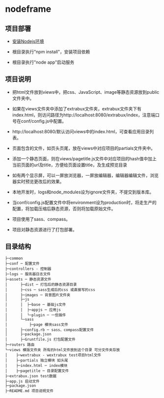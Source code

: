 nodeframe
======

## 项目部署

* [安装Nodejs环境][1]

* 根目录执行"npm install"，安装项目依赖

* 根目录执行"node app"启动服务


## 项目说明

* 把html文件放到views中，把css、JavaScript、image等静态资源放到public文件夹中。

* 如果在views文件夹中添加了extrabux文件夹，extrabux文件夹下有index.html，则访问路径为http://localhost:8080/extrabux/index，注意端口号在conf/config.js中配置。

* http://localhost:8080/默认访问views中的index.html，可查看应用目录列表。

* 页面包含的文件，如页头页尾，放在views中对应项目的partials文件夹中。

* 添加一个静态页面，则在views/pagetitle.js文件中对应项目的hash值中加上当前页面的url及title，方便给页面设置title，及生成预览目录

* 如有两个显示屏，可以一屏放浏览器，一屏放编辑器，编辑器编辑文件，浏览器实时预览更改后的效果。

* 本地开发时，logs和node_modules设为ignore文件夹，不提交到版本库。

* 当conf/config.js配置文件中将environment设为production时，将走生产的配置，将加载压缩后静态资源，否则将加载原始文件。

* 项目使用了sass、compass。

* 项目对静态资源进行了打包部署。


## 目录结构
    ├─common
    ├─conf ─ 配置文件
    ├─controllers - 控制器
    ├─logs ─ 服务器日志文件
    ├─assets ─ 静态资源文件
    │      ├─dist ─ 打包后的静态资源目录
    │      ├─css ─ sass生成后的css 或直接写的css
    │      ├─images ─ 背景图片文件夹
    │      ├─js
    │      │  ├─base ─ 基础js文件
    │      │  ├─appjs ─ 应用js
    │      │  └─plugin ─ 一些插件
    │      └─sass
    │          ├─page 模块sass文件
    │      ├─config.rb ─ sass、compass配置文件
    │      ├─package.json
    │      ├─Gruntfile.js 打包配置文件
    ├─routers 路由
    └─views 模版文件夹 所有的html文件放到这个目录 可分文件夹存放
    │    ├─wextrabux - wextrabux test项目html文件
    │    ├─partials 独立模块 如头尾
    │    ├─index.html ─ index模块
    │    ├─pagetitle ─ 目录配置文件
    ├─extrabux.json test数据
    ├─app.js 启动文件
    ├─package.json
    ├─README.md 项目说明文件




  [1]: http://nodejs.org/download/
  [2]: http://pan.baidu.com/s/1eQoZCAI